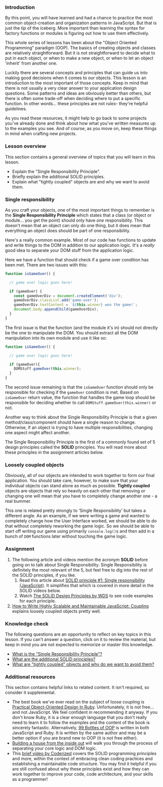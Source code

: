 ### Introduction

By this point, you will have learned and had a chance to practice the most common object-creation and organization patterns in JavaScript. But that is just the *tip* of the iceberg. More important than learning the syntax for factory functions or modules is figuring out how to use them effectively.

This whole series of lessons has been about the "Object Oriented Programming" paradigm (OOP). The basics of creating objects and classes are relatively straightforward. But it is not straightforward to decide what to put in each object, or when to make a new object, or when to let an object 'inherit' from another one.

Luckily there are several concepts and principles that can guide us into making good decisions when it comes to our objects. This lesson is an introduction to the most important of those concepts. Keep in mind that there is not usually a very clear answer to your application design questions. Some patterns and ideas are obviously better than others, but there is often some trade-off when deciding where to put a specific function. In other words... these principles are not *rules*- they're helpful guidelines.  

As you read these resources, it might help to go back to some projects you've already done and think about how what you've written measures up to the examples you see. And of course, as you move on, keep these things in mind when crafting new projects.

### Lesson overview

This section contains a general overview of topics that you will learn in this lesson.

- Explain the "Single Responsibility Principle".
- Briefly explain the additional SOLID principles.
- Explain what "tightly coupled" objects are and why we want to avoid them.

### Single responsibility

As you craft your objects, one of the most important things to remember is the **Single Responsibility Principle** which states that a class (or object or module... you get the point) should only have *one* responsibility. This doesn't mean that an object can only do one thing, but it does mean that everything an object does should be part of one responsibility.

Here's a really common example. Most of our code has functions to update and write things to the DOM in addition to our application logic. It's a *really* good idea to separate your DOM stuff from the application logic.

Here we have a function that should check if a game over condition has been met.  There are two issues with this:

```javascript
function isGameOver() {

  // game over logic goes here!

  if (gameOver) {
    const gameOverDiv = document.createElement('div');
    gameOverDiv.classList.add('game-over');
    gameOverDiv.textContent = `${this.winner} won the game!`;
    document.body.appendChild(gameOverDiv);
  }
}
```

The first issue is that the function (and the module it's in) should not directly be the one to manipulate the DOM. You should extract all the DOM manipulation into its own module and use it like so:

```javascript
function isGameOver() {

  // game over logic goes here!

  if (gameOver){
    DOMStuff.gameOver(this.winner);
  }
}
```

The second issue remaining is that the `isGameOver` function should only be responsible for checking if the `gameOver` condition is met. Based on `isGameOver` return value, the function that handles the game loop should be responsible for deciding whether to call `DOMStuff.gameOver(this.winner)` or not.

Another way to think about the Single Responsibility Principle is that a given method/class/component should have a single reason to change. Otherwise, if an object is trying to have multiple responsibilities, changing one aspect might affect another.

The Single Responsibility Principle is the first of a commonly found set of 5 design principles called the **SOLID** principles. You will read more about these principles in the assignment articles below.

### Loosely coupled objects

Obviously, all of our objects are intended to work together to form our final application. You should take care, however, to make sure that your individual objects can stand alone as much as possible. **Tightly coupled** objects are objects that rely so heavily on each other that removing or changing one will mean that you have to completely change another one - a real bummer.

This one is related pretty strongly to 'Single Responsibility' but takes a different angle. As an example, if we were writing a game and wanted to completely change how the User Interface worked, we should be able to do that without completely reworking the game logic. So we should be able to start off writing our game using primarily `console.log()`s and then add in a bunch of `DOM` functions later without touching the game logic.

### Assignment

<div class="lesson-content__panel" markdown="1">

1. The following article and videos mention the acronym **SOLID** before going on to talk about Single Responsibility. Single Responsibility is definitely the most relevant of the 5, but feel free to dig into the rest of the SOLID principles, if you like.
    1. Read this article about [SOLID principle #1: Single responsibility (JavaScript)](https://duncan-mcardle.medium.com/solid-principle-1-single-responsibility-javascript-5d9ce2c6f4a5). It simplifies that which is covered in more detail in the SOLID videos below.
    1. Watch [The SOLID Design Principles by WDS](https://www.youtube.com/playlist?list=PLZlA0Gpn_vH9kocFX7R7BAe_CvvOCO_p9) to see code examples for each principle.
1. [How to Write Highly Scalable and Maintainable JavaScript: Coupling](https://web.archive.org/web/20200810210808/https://medium.com/@alexcastrounis/how-to-write-highly-scalable-and-maintainable-javascript-coupling-c860787dbdd4) explains loosely coupled objects pretty well.

</div>

### Knowledge check

The following questions are an opportunity to reflect on key topics in this lesson. If you can't answer a question, click on it to review the material, but keep in mind you are not expected to memorize or master this knowledge.

- [What is the "Single Responsibility Principle"?](#single-responsibility)
- [What are the additional SOLID principles?](https://duncan-mcardle.medium.com/solid-principle-1-single-responsibility-javascript-5d9ce2c6f4a5)
- [What are "tightly coupled" objects and why do we want to avoid them?](https://web.archive.org/web/20200810210808/https://medium.com/@alexcastrounis/how-to-write-highly-scalable-and-maintainable-javascript-coupling-c860787dbdd4)

### Additional resources

This section contains helpful links to related content. It isn't required, so consider it supplemental.

- The best book we've ever read on the subject of loose coupling is [Practical Object-Oriented Design In Ruby](http://www.poodr.com/). Unfortunately, it is not free... and not JavaScript. We feel confident in recommending it anyway. If you don't know Ruby, it is a clear enough language that you don't really need to learn it to follow the examples and the content of the book is sincerely fantastic. Alternatively, [99 Bottles of OOP](https://sandimetz.com/products) is written in both JavaScript and Ruby. It is written by the same author and may be a better option if you are brand new to OOP (it is not free either).
- [Building a house from the inside out](https://www.ayweb.dev/blog/building-a-house-from-the-inside-out) will walk you through the process of separating your core logic and DOM logic.
- This [brief video by Coderized](https://www.youtube.com/watch?v=q1qKv5TBaOA) covers the SOLID programming principles and more, within the context of embracing clean coding practices and establishing a maintainable code structure. You may find it helpful if you are still confused about why these principles exist and how they can work together to improve your code, code architecture, and your skills as a programmer!
